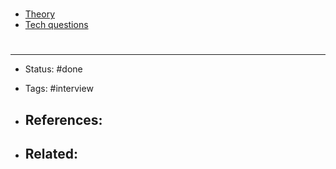 # 
- [Theory](https://github.com/alexeygrigorev/data-science-interviews/blob/master/theory.md)
- [Tech questions](https://github.com/alexeygrigorev/data-science-interviews/blob/master/technical.md)


# 

---
- Status: #done

- Tags: #interview 

- References:
	- 

- Related:
	- 
